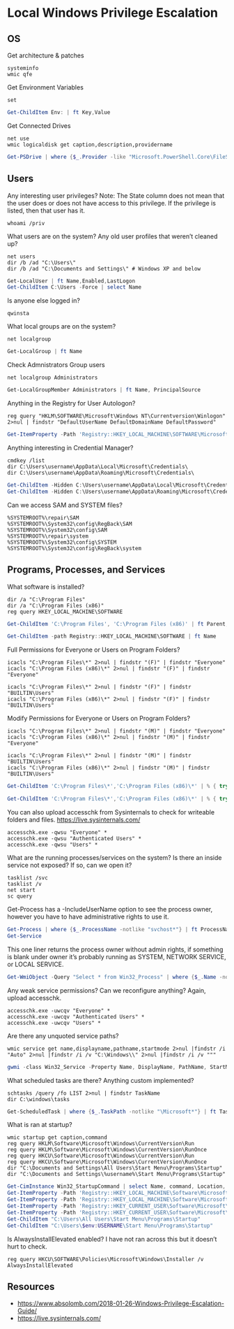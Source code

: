 # Local Windows Privilege Escalation

## OS

Get architecture & patches
```CMD
systeminfo
wmic qfe
```
Get Environment Variables
```CMD
set
```
```PowerShell
Get-ChildItem Env: | ft Key,Value
```
Get Connected Drives
```CMD
net use
wmic logicaldisk get caption,description,providername
```
```PowerShell
Get-PSDrive | where {$_.Provider -like "Microsoft.PowerShell.Core\FileSystem"}| ft Name,Root
```
## Users

Any interesting user privileges? Note: The State column does not mean that the user does or does not have access to this privilege. If the privilege is listed, then that user has it.
```CMD
whoami /priv
```

What users are on the system? Any old user profiles that weren’t cleaned up?
```CMD
net users
dir /b /ad "C:\Users\"
dir /b /ad "C:\Documents and Settings\" # Windows XP and below
```
```PowerShell
Get-LocalUser | ft Name,Enabled,LastLogon
Get-ChildItem C:\Users -Force | select Name
```

Is anyone else logged in?
```CMD
qwinsta
```

What local groups are on the system?
```CMD
net localgroup
```
```PowerShell
Get-LocalGroup | ft Name
```

Check Admnistrators Group users
```CMD
net localgroup Administrators
```
```PowerShell
Get-LocalGroupMember Administrators | ft Name, PrincipalSource
```

Anything in the Registry for User Autologon?
```CMD
reg query "HKLM\SOFTWARE\Microsoft\Windows NT\Currentversion\Winlogon" 2>nul | findstr "DefaultUserName DefaultDomainName DefaultPassword"
```
```PowerShell
Get-ItemProperty -Path 'Registry::HKEY_LOCAL_MACHINE\SOFTWARE\Microsoft\Windows NT\CurrentVersion\WinLogon' | select "Default*"
```

Anything interesting in Credential Manager?
```CMD
cmdkey /list
dir C:\Users\username\AppData\Local\Microsoft\Credentials\
dir C:\Users\username\AppData\Roaming\Microsoft\Credentials\
```
```PowerShell
Get-ChildItem -Hidden C:\Users\username\AppData\Local\Microsoft\Credentials\
Get-ChildItem -Hidden C:\Users\username\AppData\Roaming\Microsoft\Credentials\
```

Can we access SAM and SYSTEM files?
```CMD
%SYSTEMROOT%\repair\SAM
%SYSTEMROOT%\System32\config\RegBack\SAM
%SYSTEMROOT%\System32\config\SAM
%SYSTEMROOT%\repair\system
%SYSTEMROOT%\System32\config\SYSTEM
%SYSTEMROOT%\System32\config\RegBack\system
```

## Programs, Processes, and Services

What software is installed?
```CMD
dir /a "C:\Program Files"
dir /a "C:\Program Files (x86)"
reg query HKEY_LOCAL_MACHINE\SOFTWARE
```
```PowerShell
Get-ChildItem 'C:\Program Files', 'C:\Program Files (x86)' | ft Parent,Name,LastWriteTime

Get-ChildItem -path Registry::HKEY_LOCAL_MACHINE\SOFTWARE | ft Name
```

Full Permissions for Everyone or Users on Program Folders?
```CMD
icacls "C:\Program Files\*" 2>nul | findstr "(F)" | findstr "Everyone"
icacls "C:\Program Files (x86)\*" 2>nul | findstr "(F)" | findstr "Everyone"

icacls "C:\Program Files\*" 2>nul | findstr "(F)" | findstr "BUILTIN\Users"
icacls "C:\Program Files (x86)\*" 2>nul | findstr "(F)" | findstr "BUILTIN\Users" 
```

Modify Permissions for Everyone or Users on Program Folders?
```CMD
icacls "C:\Program Files\*" 2>nul | findstr "(M)" | findstr "Everyone"
icacls "C:\Program Files (x86)\*" 2>nul | findstr "(M)" | findstr "Everyone"

icacls "C:\Program Files\*" 2>nul | findstr "(M)" | findstr "BUILTIN\Users" 
icacls "C:\Program Files (x86)\*" 2>nul | findstr "(M)" | findstr "BUILTIN\Users" 
```

```PowerShell
Get-ChildItem 'C:\Program Files\*','C:\Program Files (x86)\*' | % { try { Get-Acl $_ -EA SilentlyContinue | Where {($_.Access|select -ExpandProperty IdentityReference) -match 'Everyone'} } catch {}} 

Get-ChildItem 'C:\Program Files\*','C:\Program Files (x86)\*' | % { try { Get-Acl $_ -EA SilentlyContinue | Where {($_.Access|select -ExpandProperty IdentityReference) -match 'BUILTIN\Users'} } catch {}} 
```

You can also upload accesschk from Sysinternals to check for writeable folders and files.
https://live.sysinternals.com/
```CMD
accesschk.exe -qwsu "Everyone" *
accesschk.exe -qwsu "Authenticated Users" *
accesschk.exe -qwsu "Users" *
```

What are the running processes/services on the system? Is there an inside service not exposed? If so, can we open it?
```CMD
tasklist /svc
tasklist /v
net start
sc query
```

Get-Process has a -IncludeUserName option to see the process owner, however you have to have administrative rights to use it.
```PowerShell
Get-Process | where {$_.ProcessName -notlike "svchost*"} | ft ProcessName, Id
Get-Service
```

This one liner returns the process owner without admin rights, if something is blank under owner it’s probably running as SYSTEM, NETWORK SERVICE, or LOCAL SERVICE.
```PowerShell
Get-WmiObject -Query "Select * from Win32_Process" | where {$_.Name -notlike "svchost*"} | Select Name, Handle, @{Label="Owner";Expression={$_.GetOwner().User}} | ft -AutoSize
```

Any weak service permissions? Can we reconfigure anything? Again, upload accesschk.
```CMD
accesschk.exe -uwcqv "Everyone" *
accesschk.exe -uwcqv "Authenticated Users" *
accesschk.exe -uwcqv "Users" *
```

Are there any unquoted service paths?
```CMD
wmic service get name,displayname,pathname,startmode 2>nul |findstr /i "Auto" 2>nul |findstr /i /v "C:\Windows\\" 2>nul |findstr /i /v """
```

```PowerShell
gwmi -class Win32_Service -Property Name, DisplayName, PathName, StartMode | Where {$_.StartMode -eq "Auto" -and $_.PathName -notlike "C:\Windows*" -and $_.PathName -notlike '"*'} | select PathName,DisplayName,Name
```

What scheduled tasks are there? Anything custom implemented?
```CMD
schtasks /query /fo LIST 2>nul | findstr TaskName
dir C:\windows\tasks
```

```PowerShell
Get-ScheduledTask | where {$_.TaskPath -notlike "\Microsoft*"} | ft TaskName,TaskPath,State
```

What is ran at startup?
```CMD
wmic startup get caption,command
reg query HKLM\Software\Microsoft\Windows\CurrentVersion\Run
reg query HKLM\Software\Microsoft\Windows\CurrentVersion\RunOnce
reg query HKCU\Software\Microsoft\Windows\CurrentVersion\Run
reg query HKCU\Software\Microsoft\Windows\CurrentVersion\RunOnce
dir "C:\Documents and Settings\All Users\Start Menu\Programs\Startup"
dir "C:\Documents and Settings\%username%\Start Menu\Programs\Startup"
```

```PowerShell
Get-CimInstance Win32_StartupCommand | select Name, command, Location, User | fl
Get-ItemProperty -Path 'Registry::HKEY_LOCAL_MACHINE\Software\Microsoft\Windows\CurrentVersion\Run'
Get-ItemProperty -Path 'Registry::HKEY_LOCAL_MACHINE\Software\Microsoft\Windows\CurrentVersion\RunOnce'
Get-ItemProperty -Path 'Registry::HKEY_CURRENT_USER\Software\Microsoft\Windows\CurrentVersion\Run'
Get-ItemProperty -Path 'Registry::HKEY_CURRENT_USER\Software\Microsoft\Windows\CurrentVersion\RunOnce'
Get-ChildItem "C:\Users\All Users\Start Menu\Programs\Startup"
Get-ChildItem "C:\Users\$env:USERNAME\Start Menu\Programs\Startup"
```

Is AlwaysInstallElevated enabled? I have not ran across this but it doesn’t hurt to check.
```CMD
reg query HKCU\SOFTWARE\Policies\Microsoft\Windows\Installer /v AlwaysInstallElevated
```









## Resources
* https://www.absolomb.com/2018-01-26-Windows-Privilege-Escalation-Guide/
* https://live.sysinternals.com/